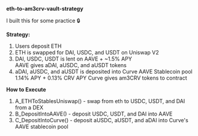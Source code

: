 **eth-to-am3crv-vault-strategy**

I built this for some practice 🔒

 **Strategy:**
  1. Users deposit ETH 
  2. ETH is swapped for DAI, USDC, and USDT on Uniswap V2
  3. DAI, USDC, USDT is lent on AAVE + ~1.5% APY<br/> 
    AAVE gives aDAI, aUSDC, and aUSDT tokens 
  4. aDAI, aUSDC, and aUSDT is deposited into Curve AAVE Stablecoin pool <br/> 1.14% APY + 0.13% CRV APY
    Curve gives am3CRV tokens to contract

  **How to Execute**
  1. A_ETHToStablesUniswap() - swap from eth to USDC, USDT, and DAI from a DEX
  2. B_DepositIntoAAVE() - deposit USDC, USDT, and DAI into AAVE
  3. C_DepositIntoCurve() - deposit aUSDC, aUSDT, and aDAI into Curve's AAVE stablecoin pool
